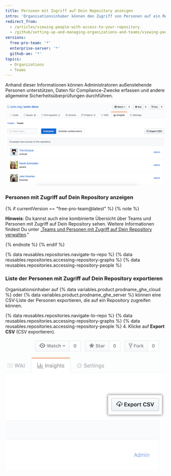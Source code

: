 ```yaml
---
title: Personen mit Zugriff auf Dein Repository anzeigen
intro: 'Organisationsinhaber können den Zugriff von Personen auf ein Repository innerhalb einer Organisation anzeigen. Organisationsinhaber mit {% data variables.product.prodname_ghe_cloud %} oder {% data variables.product.prodname_ghe_server %} können zudem eine CSV-Liste der Personen exportieren, die auf ein Repository zugreifen können.'
redirect_from:
  - /articles/viewing-people-with-access-to-your-repository
  - /github/setting-up-and-managing-organizations-and-teams/viewing-people-with-access-to-your-repository
versions:
  free-pro-team: '*'
  enterprise-server: '*'
  github-ae: '*'
topics:
  - Organizations
  - Teams
---
```


Anhand dieser Informationen können Administratoren außenstehende Personen unterstützen, Daten für Compliance-Zwecke erfassen und andere allgemeine Sicherheitsüberprüfungen durchführen.

![Liste mit Berechtigungen für Personen im Repository](/assets/images/help/repository/repository-permissions-list.png)

### Personen mit Zugriff auf Dein Repository anzeigen

{% if currentVersion == "free-pro-team@latest" %}
{% note %}

**Hinweis**: Du kannst auch eine kombinierte Übersicht über Teams und Personen mit Zugriff auf Dein Repository sehen. Weitere Informationen findest Du unter „[Teams und Personen mit Zugriff auf Dein Repository verwalten](/github/administering-a-repository/managing-teams-and-people-with-access-to-your-repository)."

{% endnote %}
{% endif %}

{% data reusables.repositories.navigate-to-repo %}
{% data reusables.repositories.accessing-repository-graphs %}
{% data reusables.repositories.accessing-repository-people %}

### Liste der Personen mit Zugriff auf Dein Repository exportieren

Organisationsinhaber auf {% data variables.product.prodname_ghe_cloud %} oder {% data variables.product.prodname_ghe_server %} können eine CSV-Liste der Personen exportieren, die auf ein Repository zugreifen können.

{% data reusables.repositories.navigate-to-repo %}
{% data reusables.repositories.accessing-repository-graphs %}
{% data reusables.repositories.accessing-repository-people %}
4. Klicke auf **Export CSV** (CSV exportieren). ![Registerkarte „People“ (Personen) auf der Repository-Seitenleiste](/assets/images/help/repository/export-repository-permissions.png)

